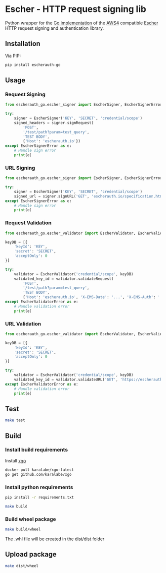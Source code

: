 # Escher - HTTP request signing lib

Python wrapper for the [Go implementation](https://github.com/EscherAuth/escher) of the [AWS4](http://docs.aws.amazon.com/general/latest/gr/sigv4_signing.html) compatible [Escher](https://github.com/emartech/escher) HTTP request signing and authentication library.

## Installation

Via PIP:

```sh
pip install escherauth-go
```

## Usage

### Request Signing

```python
from escherauth_go.escher_signer import EscherSigner, EscherSignerError

try: 
    signer = EscherSigner('KEY', 'SECRET', 'credential/scope')
    signed_headers = signer.signRequest(
        'POST',
        '/test/path?param=test_query',
        'TEST BODY',
        {'Host': 'escherauth.io'})
except EscherSignerError as e:
    # Handle sign error
    print(e)
```

### URL Signing

```python
from escherauth_go.escher_signer import EscherSigner, EscherSignerError

try: 
    signer = EscherSigner('KEY', 'SECRET', 'credential/scope')
    signed_url = signer.signURL('GET', 'escherauth.io/specification.html?param=value')
except EscherSignerError as e:
    # Handle sign error
    print(e)
```

### Request Validation

```python
from escherauth_go.escher_validator import EscherValidator, EscherValidatorError

keyDB = [{
    'keyId': 'KEY',
    'secret': 'SECRET',
    'acceptOnly': 0
}]

try:
    validator = EscherValidator('credential/scope', keyDB)
    validated_key_id = validator.validateRequest(
        'POST',
        '/test/path?param=test_query',
        'TEST BODY',
        {'Host': 'escherauth.io', 'X-EMS-Date': '...', 'X-EMS-Auth': '...'}) # Signed headers
except EscherValidatorError as e:
    # Handle validation error
    print(e)
```

### URL Validation

```python
from escherauth_go.escher_validator import EscherValidator, EscherValidatorError

keyDB = [{
    'keyId': 'KEY',
    'secret': 'SECRET',
    'acceptOnly': 0
}]

try:
    validator = EscherValidator('credential/scope', keyDB)
    validated_key_id = validator.validateURL('GET', 'https://escherauth.io/specification.html?param=value&X-EMS-Date=...&X-EMS-Auth=...') # Signed URL
except EscherValidatorError as e:
    # Handle validation error
    print(e)
```

## Test

```sh
make test
```

## Build

### Install build requirements

Install [xgo](https://github.com/karalabe/xgo)

```sh
docker pull karalabe/xgo-latest
go get github.com/karalabe/xgo
```

### Install python requirements

```sh
pip install -r requirements.txt
```

```sh
make build
```

### Build wheel package

```sh
make build/wheel
```

The .whl file will be created in the dist/dist folder

## Upload package

```sh
make dist/wheel
```